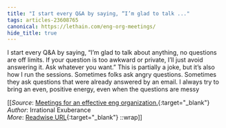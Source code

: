 ```yaml
---
title: "I start every Q&A by saying, “I’m glad to talk ..."
tags: articles-23608765
canonical: https://lethain.com/eng-org-meetings/
hide_title: true
---
```


I start every Q&A by saying, “I’m glad to talk about anything, no questions are off limits. If your question is too awkward or private, I’ll just avoid answering it. Ask whatever you want.” This is partially a joke, but it’s also how I run the sessions. Sometimes folks ask angry questions. Sometimes they ask questions that were already answered by an email. I always try to bring an even, positive energy, even when the questions are messy


[[_Source_: [Meetings for an effective eng organization.](https://lethain.com/eng-org-meetings/){:target="_blank"}<br>
_Author_: Irrational Exuberance<br>
_More_: [Readwise URL](https://readwise.io/open/462391168){:target="_blank"}
::wrap]]